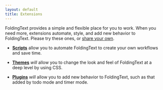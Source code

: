 ```yaml
---
layout: default
title: Extensions
---
```


FoldingText provides a simple and flexible place for you to work. When you need more, extensions automate, style, and add new behavior to FoldingText. Please try these ones, or [share your own](./share).

- [**Scripts**](./scripts) allow you to automate FoldingText to create your own workflows and save time.

- [**Themes**](./themes) _will_ allow you to change the look and feel of FoldingText at a deep level by using CSS.

- [**Plugins**](./plugins) _will_ allow you to add new behavior to FoldingText, such as that added by todo mode and timer mode.